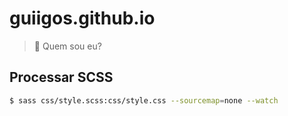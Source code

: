 # guiigos.github.io
> :space_invader: Quem sou eu?


## Processar SCSS
```bash
$ sass css/style.scss:css/style.css --sourcemap=none --watch
```